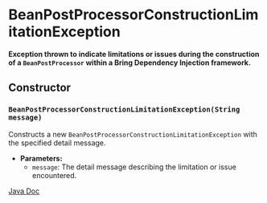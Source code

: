 # BeanPostProcessorConstructionLimitationException

**Exception thrown to indicate limitations or issues during the construction of a `BeanPostProcessor` within a Bring Dependency Injection framework.**

## Constructor

### `BeanPostProcessorConstructionLimitationException(String message)`

Constructs a new `BeanPostProcessorConstructionLimitationException` with the specified detail message.

- **Parameters:**
    - `message`: The detail message describing the limitation or issue encountered.
  
[Java Doc](https://BlyznytsiaOrg.github.io/bring-core-javadoc/com/bobocode/bring/core/exception/BeanPostProcessorConstructionLimitationException.html)